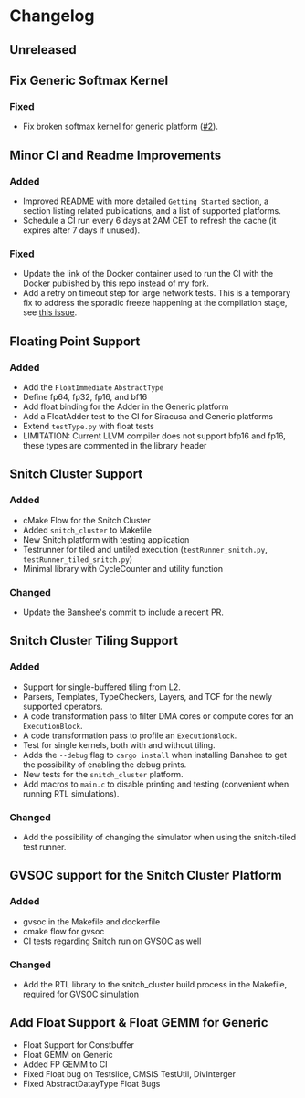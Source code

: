 # Changelog

## Unreleased

## Fix Generic Softmax Kernel

### Fixed
- Fix broken softmax kernel for generic platform ([#2](https://github.com/pulp-platform/Deeploy/pull/2)).


## Minor CI and Readme Improvements

### Added
- Improved README with more detailed `Getting Started` section, a section listing related publications, and a list of supported platforms.
- Schedule a CI run every 6 days at 2AM CET to refresh the cache (it expires after 7 days if unused).
### Fixed
- Update the link of the Docker container used to run the CI with the Docker published by this repo instead of my fork.
- Add a retry on timeout step for large network tests. This is a temporary fix to address the sporadic freeze happening at the compilation stage, see [this issue](https://github.com/pulp-platform/Deeploy/issues/9).


## Floating Point Support

### Added
- Add the `FloatImmediate` `AbstractType`
- Define fp64, fp32, fp16, and bf16
- Add float binding for the Adder in the Generic platform
- Add a FloatAdder test to the CI for Siracusa and Generic platforms
- Extend `testType.py` with float tests
- LIMITATION: Current LLVM compiler does not support bfp16 and fp16, these types are commented in the library header


## Snitch Cluster Support

### Added
 - cMake Flow for the Snitch Cluster
 - Added `snitch_cluster` to Makefile
 - New Snitch platform with testing application
 - Testrunner for tiled and untiled execution (`testRunner_snitch.py`, `testRunner_tiled_snitch.py`)
 - Minimal library with CycleCounter and utility function

### Changed
- Update the Banshee's commit to include a recent PR.


## Snitch Cluster Tiling Support

### Added
- Support for single-buffered tiling from L2.
- Parsers, Templates, TypeCheckers, Layers, and TCF for the newly supported operators.
- A code transformation pass to filter DMA cores or compute cores for an `ExecutionBlock`.
- A code transformation pass to profile an `ExecutionBlock`.
- Test for single kernels, both with and without tiling.
- Adds the `--debug` flag to `cargo install` when installing Banshee to get the possibility of enabling the debug prints.
- New tests for the `snitch_cluster` platform.
- Add macros to `main.c` to disable printing and testing (convenient when running RTL simulations).

### Changed
- Add the possibility of changing the simulator when using the snitch-tiled test runner.


## GVSOC support for the Snitch Cluster Platform

### Added
- gvsoc in the Makefile and dockerfile
- cmake flow for gvsoc
- CI tests regarding Snitch run on GVSOC as well

### Changed 
- Add the RTL library to the snitch_cluster build process in the Makefile, required for GVSOC simulation


## Add Float Support & Float GEMM for Generic
- Float Support for Constbuffer
- Float GEMM on Generic
- Added FP GEMM to CI
- Fixed Float bug on Testslice, CMSIS TestUtil, DivInterger
- Fixed AbstractDatayType Float Bugs
